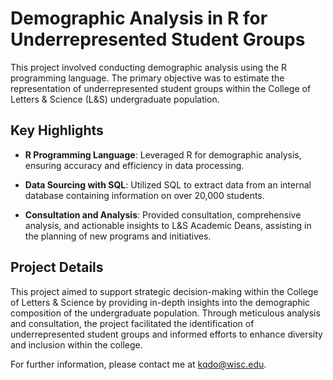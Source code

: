 # Demographic Analysis in R for Underrepresented Student Groups

This project involved conducting demographic analysis using the R programming language. The primary objective was to estimate the representation of underrepresented student groups within the College of Letters & Science (L&S) undergraduate population.

## Key Highlights

- **R Programming Language**: Leveraged R for demographic analysis, ensuring accuracy and efficiency in data processing.
  
- **Data Sourcing with SQL**: Utilized SQL to extract data from an internal database containing information on over 20,000 students.

- **Consultation and Analysis**: Provided consultation, comprehensive analysis, and actionable insights to L&S Academic Deans, assisting in the planning of new programs and initiatives.

## Project Details

This project aimed to support strategic decision-making within the College of Letters & Science by providing in-depth insights into the demographic composition of the undergraduate population. Through meticulous analysis and consultation, the project facilitated the identification of underrepresented student groups and informed efforts to enhance diversity and inclusion within the college.

For further information, please contact me at kqdo@wisc.edu.


